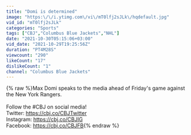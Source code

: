 ```yaml
---
title: "Domi is determined"
image: "https:\/\/i.ytimg.com\/vi\/mT0lfj2sJLk\/hqdefault.jpg"
vid_id: "mT0lfj2sJLk"
categories: "Sports"
tags: ["CBJ","Columbus Blue Jackets","NHL"]
date: "2021-10-30T05:15:06+03:00"
vid_date: "2021-10-29T19:25:56Z"
duration: "PT4M28S"
viewcount: "290"
likeCount: "17"
dislikeCount: "1"
channel: "Columbus Blue Jackets"
---
```

{% raw %}Max Domi speaks to the media ahead of Friday's game against the New York Rangers.<br /><br />Follow the #CBJ on social media!<br />Twitter: <a rel="nofollow" target="blank" href="https://cbj.co/CBJTwitter">https://cbj.co/CBJTwitter</a><br />Instagram: <a rel="nofollow" target="blank" href="https://cbj.co/CBJIG">https://cbj.co/CBJIG</a><br />Facebook: <a rel="nofollow" target="blank" href="https://cbj.co/CBJFB">https://cbj.co/CBJFB</a>{% endraw %}
